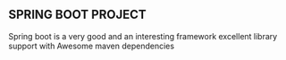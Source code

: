 ## SPRING BOOT PROJECT
Spring boot is a very good and an interesting framework
excellent library support with Awesome maven dependencies 


